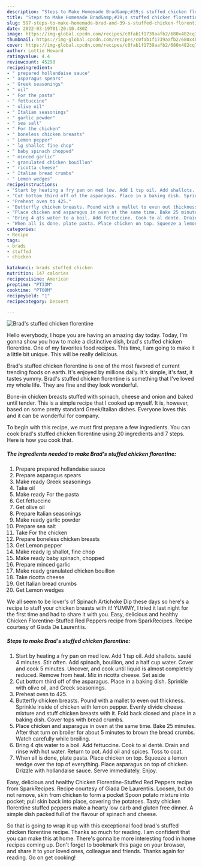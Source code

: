 ```yaml
---
description: "Steps to Make Homemade Brad&amp;#39;s stuffed chicken florentine"
title: "Steps to Make Homemade Brad&amp;#39;s stuffed chicken florentine"
slug: 597-steps-to-make-homemade-brad-and-39-s-stuffed-chicken-florentine
date: 2022-03-19T01:20:10.480Z
image: https://img-global.cpcdn.com/recipes/c0fab1f1739aafb2/680x482cq70/brads-stuffed-chicken-florentine-recipe-main-photo.jpg
thumbnail: https://img-global.cpcdn.com/recipes/c0fab1f1739aafb2/680x482cq70/brads-stuffed-chicken-florentine-recipe-main-photo.jpg
cover: https://img-global.cpcdn.com/recipes/c0fab1f1739aafb2/680x482cq70/brads-stuffed-chicken-florentine-recipe-main-photo.jpg
author: Lottie Howard
ratingvalue: 4.4
reviewcount: 45298
recipeingredient:
- " prepared hollandaise sauce"
- " asparagus spears"
- " Greek seasonings"
- " oil"
- " For the pasta"
- " fettuccine"
- " olive oil"
- " Italian seasonings"
- " garlic powder"
- " sea salt"
- " For the chicken"
- " boneless chicken breasts"
- " Lemon pepper"
- " lg shallot fine chop"
- " baby spinach chopped"
- " minced garlic"
- " granulated chicken bouillon"
- " ricotta cheese"
- " Italian bread crumbs"
- " Lemon wedges"
recipeinstructions:
- "Start by heating a fry pan on med low. Add 1 tsp oil. Add shallots. sauté 4 minutes. Stir often. Add spinach, bouillon, and a half cup water. Cover and cook 5 minutes. Uncover, and cook until liquid is almost completely reduced. Remove from heat. Mix in ricotta cheese. Set aside"
- "Cut bottom third off of the asparagus. Place in a baking dish. Sprinkle with olive oil, and Greek seasonings."
- "Preheat oven to 425."
- "Butterfly chicken breasts. Pound with a mallet to even out thickness. Sprinkle inside of chicken with lemon pepper. Evenly divide cheese mixture and stuff chicken breasts with it. Fold back closed and place in a baking dish. Cover tops with bread crumbs."
- "Place chicken and asparagus in oven at the same time. Bake 25 minutes. After that turn on broiler for about 5 minutes to brown the bread crumbs. Watch carefully while broiling."
- "Bring 4 qts water to a boil. Add fettuccine. Cook to al dentè. Drain and rinse with hot water. Return to pot. Add oil and spices. Toss to coat."
- "When all is done, plate pasta. Place chicken on top. Squeeze a lemon wedge over the top of everything. Place asparagus on top of chicken. Drizzle with hollandaise sauce. Serve immediately. Enjoy."
categories:
- Recipe
tags:
- brads
- stuffed
- chicken

katakunci: brads stuffed chicken 
nutrition: 147 calories
recipecuisine: American
preptime: "PT33M"
cooktime: "PT60M"
recipeyield: "1"
recipecategory: Dessert

---
```



![Brad&#39;s stuffed chicken florentine](https://img-global.cpcdn.com/recipes/c0fab1f1739aafb2/680x482cq70/brads-stuffed-chicken-florentine-recipe-main-photo.jpg)

Hello everybody, I hope you are having an amazing day today. Today, I'm gonna show you how to make a distinctive dish, brad&#39;s stuffed chicken florentine. One of my favorites food recipes. This time, I am going to make it a little bit unique. This will be really delicious.

Brad&#39;s stuffed chicken florentine is one of the most favored of current trending foods on earth. It's enjoyed by millions daily. It's simple, it's fast, it tastes yummy. Brad&#39;s stuffed chicken florentine is something that I've loved my whole life. They are fine and they look wonderful.

Bone-in chicken breasts stuffed with spinach, cheese and onion and baked until tender. This is a simple recipe that I cooked up myself. It is, however, based on some pretty standard Greek/Italian dishes. Everyone loves this and it can be wonderful for company.


To begin with this recipe, we must first prepare a few ingredients. You can cook brad&#39;s stuffed chicken florentine using 20 ingredients and 7 steps. Here is how you cook that.

<!--inarticleads1-->

##### The ingredients needed to make Brad&#39;s stuffed chicken florentine:

1. Prepare  prepared hollandaise sauce
1. Prepare  asparagus spears
1. Make ready  Greek seasonings
1. Take  oil
1. Make ready  For the pasta
1. Get  fettuccine
1. Get  olive oil
1. Prepare  Italian seasonings
1. Make ready  garlic powder
1. Prepare  sea salt
1. Take  For the chicken
1. Prepare  boneless chicken breasts
1. Get  Lemon pepper
1. Make ready  lg shallot, fine chop
1. Make ready  baby spinach, chopped
1. Prepare  minced garlic
1. Make ready  granulated chicken bouillon
1. Take  ricotta cheese
1. Get  Italian bread crumbs
1. Get  Lemon wedges


We all seem to be lover&#39;s of Spinach Artichoke Dip these days so here&#39;s a recipe to stuff your chicken breasts with it! YUMMY, I tried it last night for the first time and had to share it with you. Easy, delicious and healthy Chicken Florentine-Stuffed Red Peppers recipe from SparkRecipes. Recipe courtesy of Giada De Laurentiis. 

<!--inarticleads2-->

##### Steps to make Brad&#39;s stuffed chicken florentine:

1. Start by heating a fry pan on med low. Add 1 tsp oil. Add shallots. sauté 4 minutes. Stir often. Add spinach, bouillon, and a half cup water. Cover and cook 5 minutes. Uncover, and cook until liquid is almost completely reduced. Remove from heat. Mix in ricotta cheese. Set aside
1. Cut bottom third off of the asparagus. Place in a baking dish. Sprinkle with olive oil, and Greek seasonings.
1. Preheat oven to 425.
1. Butterfly chicken breasts. Pound with a mallet to even out thickness. Sprinkle inside of chicken with lemon pepper. Evenly divide cheese mixture and stuff chicken breasts with it. Fold back closed and place in a baking dish. Cover tops with bread crumbs.
1. Place chicken and asparagus in oven at the same time. Bake 25 minutes. After that turn on broiler for about 5 minutes to brown the bread crumbs. Watch carefully while broiling.
1. Bring 4 qts water to a boil. Add fettuccine. Cook to al dentè. Drain and rinse with hot water. Return to pot. Add oil and spices. Toss to coat.
1. When all is done, plate pasta. Place chicken on top. Squeeze a lemon wedge over the top of everything. Place asparagus on top of chicken. Drizzle with hollandaise sauce. Serve immediately. Enjoy.


Easy, delicious and healthy Chicken Florentine-Stuffed Red Peppers recipe from SparkRecipes. Recipe courtesy of Giada De Laurentiis. Loosen, but do not remove, skin from chicken to form a pocket Spoon potato mixture into pocket; pull skin back into place, covering the potatoes. Tasty chicken florentine stuffed peppers make a hearty low carb and gluten free dinner. A simple dish packed full of the flavour of spinach and cheese. 

So that is going to wrap it up with this exceptional food brad&#39;s stuffed chicken florentine recipe. Thanks so much for reading. I am confident that you can make this at home. There's gonna be more interesting food in home recipes coming up. Don't forget to bookmark this page on your browser, and share it to your loved ones, colleague and friends. Thanks again for reading. Go on get cooking!
